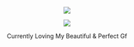 <p align="center">  
<img src="https://media.discordapp.net/attachments/996162394415972503/1097970635143135302/ezgif-2-902ccf07f7.gif">
</p>
<p align="center">  
<img src="https://komarev.com/ghpvc/?username=iloveashly&color=grey">
<p align="center">
Currently Loving My Beautiful & Perfect Gf

